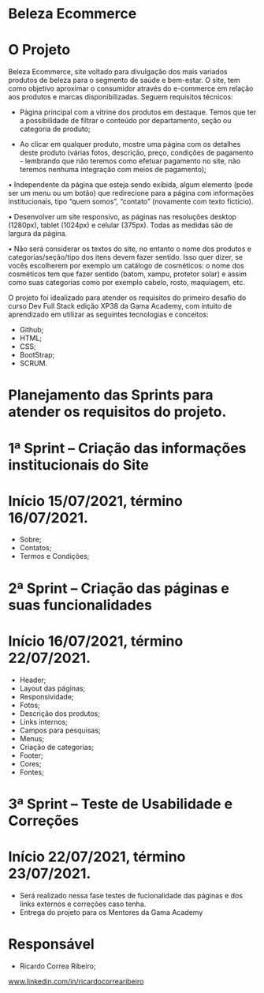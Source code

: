 # Beleza Ecommerce
# O Projeto

Beleza Ecommerce, site voltado para divulgação dos mais variados produtos de beleza para o segmento de saúde e bem-estar. O site, tem como objetivo aproximar o consumidor através do e-commerce em relação aos produtos e marcas disponibilizadas. Seguem requisitos técnicos:

- Página principal com a vitrine dos produtos em destaque. Temos que ter a possibilidade de filtrar o conteúdo por departamento, seção ou categoria de produto;

- Ao clicar em qualquer produto, mostre uma página com os detalhes deste produto (várias fotos, descrição, preço, condições de pagamento - lembrando que não teremos como efetuar pagamento no site, não teremos nenhuma integração com meios de pagamento);

•	Independente da página que esteja sendo exibida, algum elemento (pode ser um menu ou um botão) que redirecione para a página com informações institucionais, tipo “quem somos”, “contato” (novamente com texto fictício). 

•	Desenvolver um site responsivo, as páginas nas resoluções desktop (1280px), tablet (1024px) e celular (375px). Todas as medidas são de largura da página. 

•	Não será considerar os textos do site, no entanto o nome dos produtos e categorias/seção/tipo dos itens devem fazer sentido. Isso quer dizer, se vocês escolherem por exemplo um catálogo de cosméticos:  o nome dos cosméticos tem que fazer sentido (batom, xampu, protetor solar) e assim como suas categorias como por exemplo cabelo, rosto, maquiagem, etc.

O projeto foi idealizado para atender os requisitos do primeiro desafio do curso Dev Full Stack edição XP38 da Gama Academy, com intuito de aprendizado em utilizar as seguintes tecnologias e conceitos: 

- Github;
- HTML;
- CSS;
- BootStrap;
- SCRUM.

# Planejamento das Sprints para atender os requisitos do projeto.

# 1ª Sprint – Criação das informações institucionais do Site
# Início 15/07/2021, término 16/07/2021.

- Sobre;
- Contatos;
- Termos e Condições;

# 2ª Sprint – Criação das páginas e suas funcionalidades
# Início 16/07/2021, término 22/07/2021.

- Header;
- Layout das páginas;
- Responsividade;
- Fotos;
- Descrição dos produtos;
- Links internos;
- Campos para pesquisas;
- Menus;
- Criação de categorias;
- Footer;
- Cores;
- Fontes;

# 3ª Sprint – Teste de Usabilidade e Correções
# Início 22/07/2021, término 23/07/2021.

- Será realizado nessa fase testes de fucionalidade das páginas e dos links externos e correções caso tenha.
- Entrega do projeto para os Mentores da Gama Academy

# Responsável
- Ricardo Correa Ribeiro;

www.linkedin.com/in/ricardocorrearibeiro 
